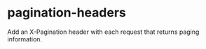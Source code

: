 pagination-headers
==================

Add an X-Pagination header with each request that returns paging information. 